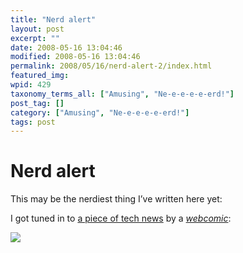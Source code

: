 ```yaml
---
title: "Nerd alert"
layout: post
excerpt: ""
date: 2008-05-16 13:04:46
modified: 2008-05-16 13:04:46
permalink: 2008/05/16/nerd-alert-2/index.html
featured_img: 
wpid: 429
taxonomy_terms_all: ["Amusing", "Ne-e-e-e-e-erd!"]
post_tag: []
category: ["Amusing", "Ne-e-e-e-e-erd!"]
tags: post
---
```


# Nerd alert

This may be the nerdiest thing I’ve written here yet:

I got tuned in to [a piece of tech news](http://news.zdnet.co.uk/security/0,1000000189,39418119,00.htm) by a [*webcomic*](http://xkcd.com/424/):

![](http://imgs.xkcd.com/comics/security_holes.png)